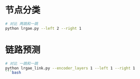 # 节点分类
```bash
# 对比 两跳和一跳
python lrgae.py --left 2 --right 1
```

# 链路预测
```bash
# 对比 一跳和一跳
python lrgae_link.py --encoder_layers 1 --left 1 --right 1
```bash
